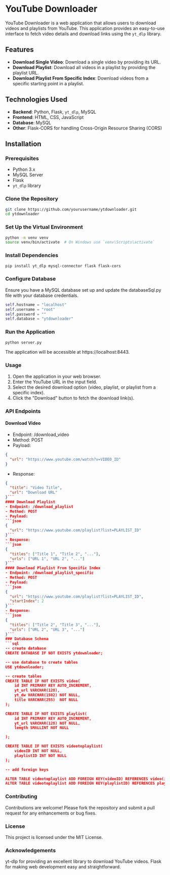 # YouTube Downloader

YouTube Downloader is a web application that allows users to download videos and playlists from YouTube. This application provides an easy-to-use interface to fetch video details and download links using the `yt_dlp` library.

## Features

- **Download Single Video**: Download a single video by providing its URL.
- **Download Playlist**: Download all videos in a playlist by providing the playlist URL.
- **Download Playlist From Specific Index**: Download videos from a specific starting point in a playlist.

## Technologies Used

- **Backend**: Python, Flask, `yt_dlp`, MySQL
- **Frontend**: HTML, CSS, JavaScript
- **Database**: MySQL
- **Other**: Flask-CORS for handling Cross-Origin Resource Sharing (CORS)

## Installation

### Prerequisites

- Python 3.x
- MySQL Server
- Flask
- `yt_dlp` library

### Clone the Repository

```bash
git clone https://github.com/yourusername/ytdownloader.git
cd ytdownloader
```

### Set Up the Virtual Environment
```bash
python -m venv venv
source venv/bin/activate  # On Windows use `venv\Scripts\activate`
```
### Install Dependencies
```bash
pip install yt_dlp mysql-connector flask flask-cors
```
### Configure Database
Ensure you have a MySQL database set up and update the databaseSql.py file with your database credentials.

```python
self.hostname = "localhost"
self.username = "root"
self.password = ""
self.database = "ytdownloader"
```
### Run the Application
```bash
python server.py
```

The application will be accessible at https://localhost:8443.

### Usage
1. Open the application in your web browser.
2. Enter the YouTube URL in the input field.
3. Select the desired download option (video, playlist, or playlist from a specific index).
4. Click the "Download" button to fetch the download link(s).
### API Endpoints
#### Download Video
- Endpoint: /download_video
- Method: POST
- Payload:
```json
{
  "url": "https://www.youtube.com/watch?v=VIDEO_ID"
}
```

- Response:
```json
{
  "title": "Video Title",
  "url": "Download URL"
}```
#### Download Playlist
- Endpoint: /download_playlist
- Method: POST
- Payload:
```json
{
  "url": "https://www.youtube.com/playlist?list=PLAYLIST_ID"
}```
- Response:
```json
{
  "titles": ["Title 1", "Title 2", "..."],
  "urls": ["URL 1", "URL 2", "..."]
}```
#### Download Playlist From Specific Index
- Endpoint: /download_playlist_specific
- Method: POST
- Payload:
```json
{
  "url": "https://www.youtube.com/playlist?list=PLAYLIST_ID",
  "startIndex": 2
}```
- Response:
```json
{
  "titles": ["Title 2", "Title 3", "..."],
  "urls": ["URL 2", "URL 3", "..."]
}```
### Database Schema
```sql
-- create database
CREATE DATABASE IF NOT EXISTS ytdownloader;

-- use database to create tables
USE ytdownloader;

-- create tables
CREATE TABLE IF NOT EXISTS video(
	id INT PRIMARY KEY AUTO_INCREMENT,
	yt_url VARCHAR(128),
	yt_dw VARCHAR(1502) NOT NULL,
	title VARCHAR(255)	NOT NULL
);

CREATE TABLE IF NOT EXISTS playlist(
	id INT PRIMARY KEY AUTO_INCREMENT,
	yt_url VARCHAR(128) NOT NULL,
	length SMALLINT NOT NULL

);

CREATE TABLE IF NOT EXISTS videotoplaylist(
	videoID INT NOT NULL,
	playlistID INT NOT NULL
);

-- add foreign keys

ALTER TABLE videotoplaylist ADD FOREIGN KEY(videoID) REFERENCES video(id);
ALTER TABLE videotoplaylist ADD FOREIGN KEY(playlistID) REFERENCES playlist(id);
```
### Contributing
Contributions are welcome! Please fork the repository and submit a pull request for any enhancements or bug fixes.

### License
This project is licensed under the MIT License.

### Acknowledgements
yt-dlp for providing an excellent library to download YouTube videos.
Flask for making web development easy and straightforward.
